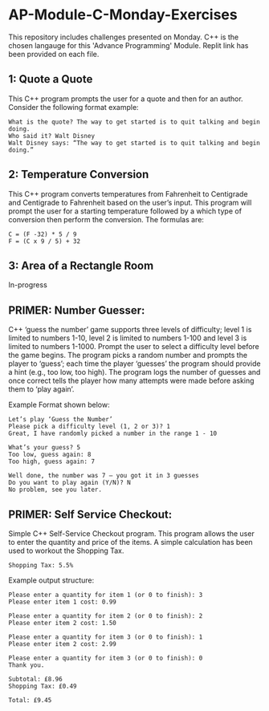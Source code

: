 # AP-Module-C-Monday-Exercises

This repository includes challenges presented on Monday. C++ is the chosen langauge for this 'Advance Programming' Module. Replit link has been provided on each file.

## 1: Quote a Quote
This C++ program prompts the user for a quote and then for an author. Consider the following format example:

```
What is the quote? The way to get started is to quit talking and begin doing.
Who said it? Walt Disney
Walt Disney says: “The way to get started is to quit talking and begin doing.”
```

## 2: Temperature Conversion
This C++ program converts temperatures from Fahrenheit to Centigrade and Centigrade to Fahrenheit based on the user’s input. This program will prompt the user for a starting
temperature followed by a which type of conversion then perform the conversion.
The formulas are:
```
C = (F -32) * 5 / 9
F = (C x 9 / 5) + 32
```
## 3: Area of a Rectangle Room
In-progress


## PRIMER: Number Guesser:
C++ ‘guess the number’ game supports three levels of difficulty; level 1 is limited to numbers 1-10, level 2 is limited to numbers 1-100 and level 3 is limited to numbers 1-1000. Prompt the user to select a difficulty level before the game begins. The program picks a random number and prompts the player to ‘guess’; each time the player ‘guesses’ the program should provide a hint (e.g., too low, too high). The program logs the number of guesses and once correct tells the player how many attempts were made before asking them to ‘play again’.

Example Format shown below:
```
Let’s play ‘Guess the Number’
Please pick a difficulty level (1, 2 or 3)? 1
Great, I have randomly picked a number in the range 1 - 10

What’s your guess? 5
Too low, guess again: 8
Too high, guess again: 7

Well done, the number was 7 – you got it in 3 guesses
Do you want to play again (Y/N)? N
No problem, see you later.
```

## PRIMER: Self Service Checkout:
Simple C++ Self-Service Checkout program. This program allows the user to enter the quantity and price of the items. A simple calculation has been used to workout the Shopping Tax.

```
Shopping Tax: 5.5%
```
Example output structure:

```
Please enter a quantity for item 1 (or 0 to finish): 3
Please enter item 1 cost: 0.99

Please enter a quantity for item 2 (or 0 to finish): 2
Please enter item 2 cost: 1.50

Please enter a quantity for item 3 (or 0 to finish): 1
Please enter item 2 cost: 2.99

Please enter a quantity for item 3 (or 0 to finish): 0
Thank you.

Subtotal: £8.96
Shopping Tax: £0.49

Total: £9.45
```
